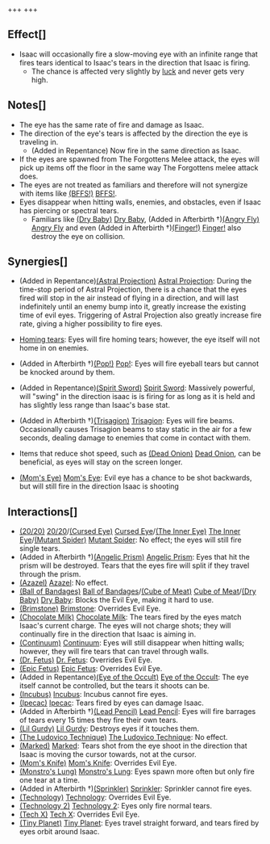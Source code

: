 +++
+++

Effect[]
--------


* Isaac will occasionally fire a slow-moving eye with an infinite range that fires tears identical to Isaac's tears in the direction that Isaac is firing.
	+ The chance is affected very slightly by [luck](/wiki/Luck "Luck") and never gets very high.


Notes[]
-------


* The eye has the same rate of fire and damage as Isaac.
* The direction of the eye's tears is affected by the direction the eye is traveling in.
	+ (Added in Repentance) Now fire in the same direction as Isaac.
* If the eyes are spawned from The Forgottens Melee attack, the eyes will pick up items off the floor in the same way The Forgottens melee attack does.
* The eyes are not treated as familiars and therefore will not synergize with items like [(BFFS!)](/wiki/BFFS! "BFFS!") [BFFS!](/wiki/BFFS! "BFFS!").
* Eyes disappear when hitting walls, enemies, and obstacles, even if Isaac has piercing or spectral tears.
	+ Familiars like [(Dry Baby)](/wiki/Dry_Baby "Dry Baby") [Dry Baby](/wiki/Dry_Baby "Dry Baby"), (Added in Afterbirth †)[(Angry Fly)](/wiki/Angry_Fly "Angry Fly") [Angry Fly](/wiki/Angry_Fly "Angry Fly") and even (Added in Afterbirth †)[(Finger!)](/wiki/Finger! "Finger!") [Finger!](/wiki/Finger! "Finger!") also destroy the eye on collision.


Synergies[]
-----------


* (Added in Repentance)[(Astral Projection)](/wiki/Astral_Projection "Astral Projection") [Astral Projection](/wiki/Astral_Projection "Astral Projection"): During the time-stop period of Astral Projection, there is a chance that the eyes fired will stop in the air instead of flying in a direction, and will last indefinitely until an enemy bump into it, greatly increase the existing time of evil eyes. Triggering of Astral Projection also greatly increase fire rate, giving a higher possibility to fire eyes.


* [Homing tears](/wiki/Homing_tears "Homing tears"): Eyes will fire homing tears; however, the eye itself will not home in on enemies.
* (Added in Afterbirth †)[(Pop!)](/wiki/Pop! "Pop!") [Pop!](/wiki/Pop! "Pop!"): Eyes will fire eyeball tears but cannot be knocked around by them.
* (Added in Repentance)[(Spirit Sword)](/wiki/Spirit_Sword "Spirit Sword") [Spirit Sword](/wiki/Spirit_Sword "Spirit Sword"): Massively powerful, will "swing" in the direction isaac is is firing for as long as it is held and has slightly less range than Isaac's base stat.
* (Added in Afterbirth †)[(Trisagion)](/wiki/Trisagion "Trisagion") [Trisagion](/wiki/Trisagion "Trisagion"): Eyes will fire beams. Occasionally causes Trisagion beams to stay static in the air for a few seconds, dealing damage to enemies that come in contact with them.
* Items that reduce shot speed, such as [(Dead Onion)](/wiki/Dead_Onion "Dead Onion") [Dead Onion](/wiki/Dead_Onion "Dead Onion"), can be beneficial, as eyes will stay on the screen longer.
* [(Mom's Eye)](/wiki/Mom%27s_Eye "Mom's Eye") [Mom's Eye](/wiki/Mom%27s_Eye "Mom's Eye"): Evil eye has a chance to be shot backwards, but will still fire in the direction Isaac is shooting


Interactions[]
--------------


* [(20/20)](/wiki/20/20 "20/20") [20/20](/wiki/20/20 "20/20")/[(Cursed Eye)](/wiki/Cursed_Eye "Cursed Eye") [Cursed Eye](/wiki/Cursed_Eye "Cursed Eye")/[(The Inner Eye)](/wiki/The_Inner_Eye "The Inner Eye") [The Inner Eye](/wiki/The_Inner_Eye "The Inner Eye")/[(Mutant Spider)](/wiki/Mutant_Spider "Mutant Spider") [Mutant Spider](/wiki/Mutant_Spider "Mutant Spider"): No effect; the eyes will still fire single tears.
* (Added in Afterbirth †)[(Angelic Prism)](/wiki/Angelic_Prism "Angelic Prism") [Angelic Prism](/wiki/Angelic_Prism "Angelic Prism"): Eyes that hit the prism will be destroyed. Tears that the eyes fire will split if they travel through the prism.
* [(Azazel)](/wiki/Azazel "Azazel") [Azazel](/wiki/Azazel "Azazel"): No effect.
* [(Ball of Bandages)](/wiki/Ball_of_Bandages "Ball of Bandages") [Ball of Bandages](/wiki/Ball_of_Bandages "Ball of Bandages")/[(Cube of Meat)](/wiki/Cube_of_Meat "Cube of Meat") [Cube of Meat](/wiki/Cube_of_Meat "Cube of Meat")/[(Dry Baby)](/wiki/Dry_Baby "Dry Baby") [Dry Baby](/wiki/Dry_Baby "Dry Baby"): Blocks the Evil Eye, making it hard to use.
* [(Brimstone)](/wiki/Brimstone "Brimstone") [Brimstone](/wiki/Brimstone "Brimstone"): Overrides Evil Eye.
* [(Chocolate Milk)](/wiki/Chocolate_Milk "Chocolate Milk") [Chocolate Milk](/wiki/Chocolate_Milk "Chocolate Milk"): The tears fired by the eyes match Isaac's current charge. The eyes will not charge shots; they will continually fire in the direction that Isaac is aiming in.
* [(Continuum)](/wiki/Continuum "Continuum") [Continuum](/wiki/Continuum "Continuum"): Eyes will still disappear when hitting walls; however, they will fire tears that can travel through walls.
* [(Dr. Fetus)](/wiki/Dr._Fetus "Dr. Fetus") [Dr. Fetus](/wiki/Dr._Fetus "Dr. Fetus"): Overrides Evil Eye.
* [(Epic Fetus)](/wiki/Epic_Fetus "Epic Fetus") [Epic Fetus](/wiki/Epic_Fetus "Epic Fetus"): Overrides Evil Eye.
* (Added in Repentance)[(Eye of the Occult)](/wiki/Eye_of_the_Occult "Eye of the Occult") [Eye of the Occult](/wiki/Eye_of_the_Occult "Eye of the Occult"): The eye itself cannot be controlled, but the tears it shoots can be.
* [(Incubus)](/wiki/Incubus "Incubus") [Incubus](/wiki/Incubus "Incubus"): Incubus cannot fire eyes.
* [(Ipecac)](/wiki/Ipecac "Ipecac") [Ipecac](/wiki/Ipecac "Ipecac"): Tears fired by eyes can damage Isaac.
* (Added in Afterbirth †)[(Lead Pencil)](/wiki/Lead_Pencil "Lead Pencil") [Lead Pencil](/wiki/Lead_Pencil "Lead Pencil"): Eyes will fire barrages of tears every 15 times they fire their own tears.
* [(Lil Gurdy)](/wiki/Lil_Gurdy "Lil Gurdy") [Lil Gurdy](/wiki/Lil_Gurdy "Lil Gurdy"): Destroys eyes if it touches them.
* [(The Ludovico Technique)](/wiki/The_Ludovico_Technique "The Ludovico Technique") [The Ludovico Technique](/wiki/The_Ludovico_Technique "The Ludovico Technique"): No effect.
* [(Marked)](/wiki/Marked "Marked") [Marked](/wiki/Marked "Marked"): Tears shot from the eye shoot in the direction that Isaac is moving the cursor towards, not at the cursor.
* [(Mom's Knife)](/wiki/Mom%27s_Knife "Mom's Knife") [Mom's Knife](/wiki/Mom%27s_Knife "Mom's Knife"): Overrides Evil Eye.
* [(Monstro's Lung)](/wiki/Monstro%27s_Lung "Monstro's Lung") [Monstro's Lung](/wiki/Monstro%27s_Lung "Monstro's Lung"): Eyes spawn more often but only fire one tear at a time.
* (Added in Afterbirth †)[(Sprinkler)](/wiki/Sprinkler "Sprinkler") [Sprinkler](/wiki/Sprinkler "Sprinkler"): Sprinkler cannot fire eyes.
* [(Technology)](/wiki/Technology "Technology") [Technology](/wiki/Technology "Technology"): Overrides Evil Eye.
* [(Technology 2)](/wiki/Technology_2 "Technology 2") [Technology 2](/wiki/Technology_2 "Technology 2"): Eyes only fire normal tears.
* [(Tech X)](/wiki/Tech_X "Tech X") [Tech X](/wiki/Tech_X "Tech X"): Overrides Evil Eye.
* [(Tiny Planet)](/wiki/Tiny_Planet "Tiny Planet") [Tiny Planet](/wiki/Tiny_Planet "Tiny Planet"): Eyes travel straight forward, and tears fired by eyes orbit around Isaac.


